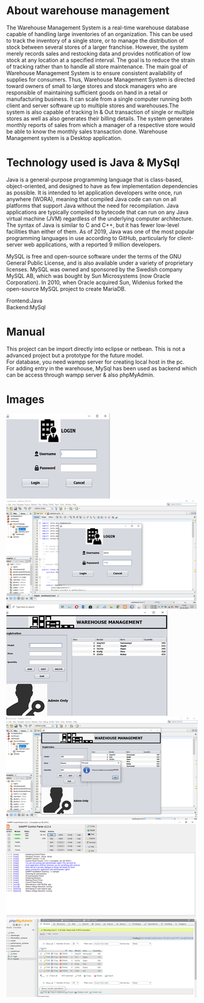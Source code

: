 # About warehouse management
The Warehouse Management System is a real-time warehouse database capable of handling large inventories of an organization. This can be used to track the inventory of a single store, or to manage the distribution of stock between several stores of a larger franchise. However, the system merely records sales and restocking data and provides notification of low stock at any location at a specified interval. The goal is to reduce the strain of tracking rather than to handle all store maintenance. The main goal of Warehouse Management System is to ensure consistent availability of supplies for consumers. Thus, Warehouse Management System is directed toward owners of small to large stores and stock managers who are responsible of maintaining sufficient goods on hand in a retail or manufacturing business. It can scale from a single computer running both client and server software up to multiple stores and warehouses.The system is also capable of tracking In & Out transaction of single or multiple stores as well as also generates their billing details. The system generates monthly reports of sales from which a manager of a respective store would be able to know the monthly sales transaction done. Warehouse Management system is a Desktop application.</br>
# Technology used is Java & MySql
Java is a general-purpose programming language that is class-based, object-oriented, and designed to have as few implementation dependencies as possible. It is intended to let application developers write once, run anywhere (WORA), meaning that compiled Java code can run on all platforms that support Java without the need for recompilation. Java applications are typically compiled to bytecode that can run on any Java virtual machine (JVM) regardless of the underlying computer architecture. The syntax of Java is similar to C and C++, but it has fewer low-level facilities than either of them. As of 2019, Java was one of the most popular programming languages in use according to GitHub, particularly for client-server web applications, with a reported 9 million developers.</br>

MySQL is free and open-source software under the terms of the GNU General Public License, and is also available under a variety of proprietary licenses. MySQL was owned and sponsored by the Swedish company MySQL AB, which was bought by Sun Microsystems (now Oracle Corporation). In 2010, when Oracle acquired Sun, Widenius forked the open-source MySQL project to create MariaDB.</br>

Frontend:Java</br>
Backend:MySql</br>
# Manual
This project can be import directly into eclipse or netbean. This is not a advanced project but a prototype for the future model.</br>
For database, you need wampp server for creating local host in the pc.</br>
For adding entry in the warehouse, MySql has been used as backend which can be access through wampp server & also phpMyAdmin.</br>
# Images
<img src="warehouse/login-page.jpg">
<img src="warehouse/login-page2.png">
<img src="warehouse/warehm.png">
<img src="warehouse/warehm2.png">
<img src="warehouse/xampp.png">
<img src="warehouse/mysql.png">



